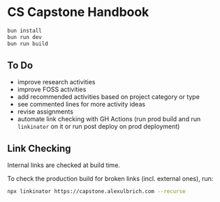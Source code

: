 # CS Capstone Handbook

```sh
bun install
bun run dev
bun run build
```

## To Do

- improve research activities
- improve FOSS activities
- add recommended activities based on project category or type
- see commented lines for more activity ideas
- revise assignments
- automate link checking with GH Actions (run prod build and run `linkinator` on it or run post deploy on prod deployment)

## Link Checking

Internal links are checked at build time.

To check the production build for broken links (incl. external ones), run:

```bash
npx linkinator https://capstone.alexulbrich.com --recurse
```
